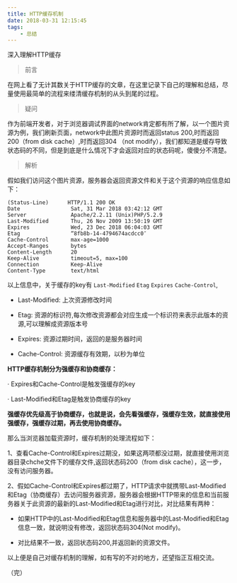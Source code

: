 ```yaml
---
title: HTTP缓存机制
date: 2018-03-31 12:15:45
tags:
	- 总结
---
```

深入理解HTTP缓存
<!--more-->

> 前言

在网上看了无计其数关于HTTP缓存的文章，在这里记录下自己的理解和总结，尽量使用最简单的流程来缕清缓存机制的从头到尾的过程。

> 疑问

作为前端开发者，对于浏览器调试界面的network肯定都有所了解，以一个图片资源为例，我们刷新页面，network中此图片资源时而返回status 200,时而返回200（from disk cache）,时而返回304 （not modify），我们都知道是缓存导致状态码的不同，但是到底是什么情况下才会返回对应的状态码呢，傻傻分不清楚。

> 解析

假如我们访问这个图片资源，服务器会返回资源文件和关于这个资源的响应信息如下：

```
(Status-Line)      HTTP/1.1 200 OK
Date                Sat, 31 Mar 2018 03:42:12 GMT
Server              Apache/2.2.11 (Unix)PHP/5.2.9
Last-Modified       Thu, 26 Nov 2009 13:50:19 GMT
Expires             Wed, 23 Dec 2018 06:04:03 GMT
Etag                “8fb8b-14-4794674acdcc0″
Cache-Control       max-age=1000
Accept-Ranges       bytes
Content-Length      20
Keep-Alive          timeout=5, max=100
Connection          Keep-Alive
Content-Type        text/html
```

以上信息中，关于缓存的key有 `Last-Modified` `Etag` `Expires` `Cache-Control`,

- Last-Modified: 上次资源修改时间

- Etag: 资源的标识符,每次修改资源都会对应生成一个标识符来表示此版本的资源,可以理解成资源版本号

- Expires: 资源过期时间，返回的是服务器时间

- Cache-Control: 资源缓存有效期，以秒为单位


**HTTP缓存机制分为强缓存和协商缓存：**

· Expires和Cache-Control是触发强缓存的key

· Last-Modified和Etag是触发协商缓存的key

**强缓存优先级高于协商缓存，也就是说，会先看强缓存，强缓存生效，就直接使用强缓存，强缓存过期，再去使用协商缓存。**


那么当浏览器加载资源时，缓存机制的处理流程如下：

1、查看Cache-Control和Expires过期没，如果这两项都没过期，就直接使用浏览器目录chche文件下的缓存文件,返回状态码200（from disk cache），这一步，没有访问服务器。

2、假如Cache-Control和Expires都过期了，HTTP请求中就携带Last-Modified和Etag（协商缓存）去访问服务器资源，服务器会根据HTTP带来的信息和当前服务器关于此资源的最新的Last-Modified和Etag进行对比，对比结果有两种：

- 如果HTTP中的Last-Modified和Etag信息和服务器中的Last-Modified和Etag信息一致，就说明没有修改，返回状态码304(Not modify)。

- 对比结果不一致，返回状态码200,并返回新的资源文件。

以上便是自己对缓存机制的理解，如有写的不对的地方，还望指正互相交流。


（完）